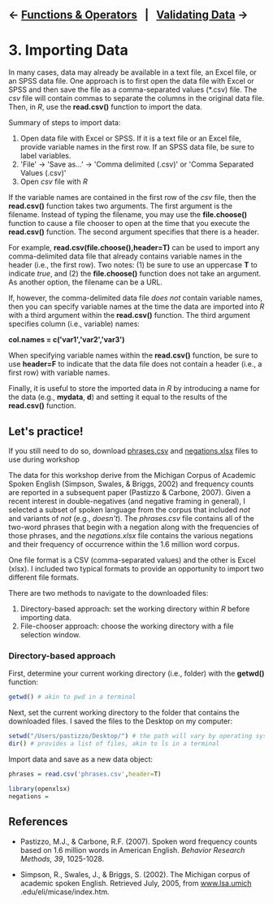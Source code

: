 ← [Functions & Operators](02-functions-operators.md)&nbsp;&nbsp;&nbsp;|&nbsp;&nbsp;&nbsp;[Validating Data](04-validating-data.md) →
---

# 3. Importing Data

In many cases, data may already be available in a text file, an Excel file, or an SPSS data file. One approach is to first open the data file with Excel or SPSS and then save the file as a comma-separated values (*.csv) file. The *csv* file will contain commas to separate the columns in the original data file. Then, in *R*, use the **read.csv()** function to import the data.

Summary of steps to import data:


1. Open data file with Excel or SPSS. If it is a text file or an Excel file, provide variable names in the first row. If an SPSS data file, be sure to label variables.
2. 'File' -> 'Save as...' -> 'Comma delimited (.csv)' or 'Comma Separated Values (.csv)'
3. Open *csv* file with *R*

If the variable names are contained in the first row of the *csv* file, then the **read.csv()** function takes two arguments. The first argument is the filename. Instead of typing the filename, you may use the **file.choose()** function to cause a file chooser to open at the time that you execute the **read.csv()** function. The second argument specifies that there is a header.

For example, **read.csv(file.choose(),header=T)** can be used to import any comma-delimited data file that already contains variable names in the header (i.e., the first row). Two notes: (1) be sure to use an uppercase **T** to indicate *true*, and (2) the **file.choose()** function does not take an argument. As another option, the filename can be a URL.

If, however, the comma-delimited data file *does not* contain variable names, then you can specify variable names at the time the data are imported into *R* with a third argument within the **read.csv()** function. The third argument specifies column (i.e., variable) names:

**col.names = c('var1','var2','var3')**

When specifying variable names within the **read.csv()** function, be sure to use **header=F** to indicate that the data file does not contain a header (i.e., a first row) with variable names.

Finally, it is useful to store the imported data in *R* by introducing a name for the data (e.g., **mydata**, **d**) and setting it equal to the results of the **read.csv()** function.

## Let's practice!

If you still need to do so, download <a href="https://raw.githubusercontent.com/cdl-geneseo/r/main/data_files/phrases.csv">phrases.csv</a> and <a href="https://github.com/cdl-geneseo/r/raw/main/data_files/negations.xlsx">negations.xlsx</a> files to use during workshop

The data for this workshop derive from the Michigan Corpus of Academic Spoken English (Simpson, Swales, & Briggs, 2002) and frequency counts are reported in a subsequent paper (Pastizzo & Carbone, 2007). Given a recent interest in double-negatives (and negative framing in general), I selected a subset of spoken language from the corpus that included *not* and variants of *not* (e.g., *doesn't*). The *phrases.csv* file contains all of the two-word phrases that begin with a negation along with the frequencies of those phrases, and the *negations.xlsx* file contains the various negations and their frequency of occurrence within the 1.6 million word corpus.

One file format is a CSV (comma-separated values) and the other is Excel (xlsx). I included two typical formats to provide an opportunity to import two different file formats.

There are two methods to navigate to the downloaded files:

1. Directory-based approach: set the working directory within *R* before importing data.
2. File-chooser approach: choose the working directory with a file selection window.

### Directory-based approach

First, determine your current working directory (i.e., folder) with the **getwd()** function:

```r
getwd() # akin to pwd in a terminal
```

Next, set the current working directory to the folder that contains the downloaded files. I saved the files to the Desktop on my computer:

```r
setwd("/Users/pastizzo/Desktop/") # the path will vary by operating system
dir() # provides a list of files, akin to ls in a terminal
```

Import data and save as a new data object:

```r
phrases = read.csv('phrases.csv',header=T)

library(openxlsx)
negations = 
```

## References

 - Pastizzo, M.J., & Carbone, R.F. (2007). Spoken word frequency counts based on 1.6 million words in American English. *Behavior Research Methods, 39*, 1025-1028.

- Simpson, R., Swales, J., & Briggs, S. (2002). The Michigan corpus of academic spoken English. Retrieved July, 2005, from www.lsa.umich .edu/eli/micase/index.htm.